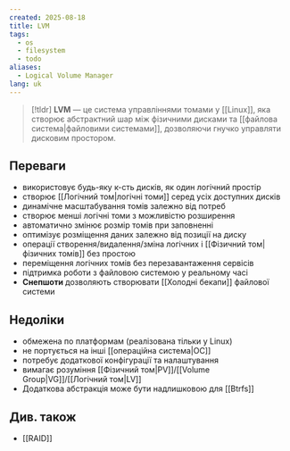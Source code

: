 ```yaml
---
created: 2025-08-18
title: LVM
tags:
  - os
  - filesystem
  - todo
aliases:
  - Logical Volume Manager
lang: uk
---
```


> [!tldr]
> **LVM** — це система управліннями томами у [[Linux]], яка створює абстрактний шар між фізичними дисками та [[файлова система|файловими системами]], дозволяючи гнучко управляти дисковим простором.

## Переваги

- використовує будь-яку к-сть дисків, як один логічний простір
- створює [[Логічний том|логічні томи]] серед усіх доступних дисків
- динамічне масштабування томів залежно від потреб
- створює менші логічні томи з можливістю розширення
- автоматично змінює розмір томів при заповненні
- оптимізує розміщення даних залежно від позиції на диску
- операції створення/видалення/зміна логічних і [[Фізичний том|фізичних томів]] без простою
- переміщення логічних томів без перезавантаження сервісів
- підтримка роботи з файловою системою у реальному часі
- **Снепшоти** дозволяють створювати [[Холодні бекапи]] файлової системи

## Недоліки

- обмежена по платформам (реалізована тільки у Linux)
- не портується на інші [[операційна система|ОС]]
- потребує додаткової конфігурації та налаштування
- вимагає розуміння [[Фізичний том|PV]]/[[Volume Group|VG]]/[[Логічний том|LV]]
- Додаткова абстракція може бути надлишковою для [[Btrfs]]

## Див. також

- [[RAID]]